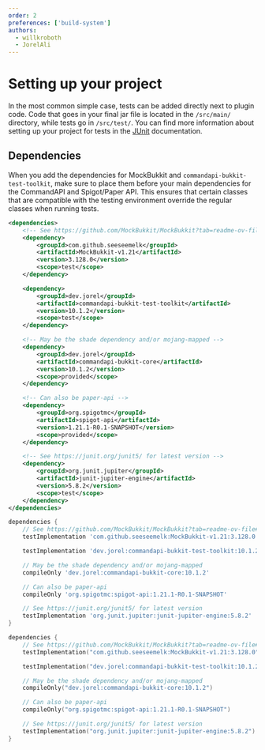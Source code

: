 ```yaml
---
order: 2
preferences: ['build-system']
authors:
  - willkroboth
  - JorelAli
---
```


# Setting up your project

In the most common simple case, tests can be added directly next to plugin code. Code that goes in your final jar file is located in the `/src/main/` directory, while tests go in `/src/test/`. You can find more information about setting up your project for tests in the [JUnit](https://junit.org/junit5/docs/current/user-guide/#overview-getting-started-example-projects) documentation.

## Dependencies

When you add the dependencies for MockBukkit and `commandapi-bukkit-test-toolkit`, make sure to place them before your main dependencies for the CommandAPI and Spigot/Paper API. This ensures that certain classes that are compatible with the testing environment override the regular classes when running tests.

<div class="maven">

```xml
<dependencies>
    <!-- See https://github.com/MockBukkit/MockBukkit?tab=readme-ov-file#mag-usage for latest version -->
    <dependency>
        <groupId>com.github.seeseemelk</groupId>
        <artifactId>MockBukkit-v1.21</artifactId>
        <version>3.128.0</version>
        <scope>test</scope>
    </dependency>

    <dependency>
        <groupId>dev.jorel</groupId>
        <artifactId>commandapi-bukkit-test-toolkit</artifactId>
        <version>10.1.2</version>
        <scope>test</scope>
    </dependency>

    <!-- May be the shade dependency and/or mojang-mapped -->
    <dependency>
        <groupId>dev.jorel</groupId>
        <artifactId>commandapi-bukkit-core</artifactId>
        <version>10.1.2</version>
        <scope>provided</scope>
    </dependency>

    <!-- Can also be paper-api -->
    <dependency>
        <groupId>org.spigotmc</groupId>
        <artifactId>spigot-api</artifactId>
        <version>1.21.1-R0.1-SNAPSHOT</version>
        <scope>provided</scope>
    </dependency>

    <!-- See https://junit.org/junit5/ for latest version -->
    <dependency>
        <groupId>org.junit.jupiter</groupId>
        <artifactId>junit-jupiter-engine</artifactId>
        <version>5.8.2</version>
        <scope>test</scope>
    </dependency>
</dependencies>
```

</div>

<div class="gradle">

<div class="groovy">

```groovy
dependencies {
    // See https://github.com/MockBukkit/MockBukkit?tab=readme-ov-file#mag-usage for latest version
    testImplementation 'com.github.seeseemelk:MockBukkit-v1.21:3.128.0'

    testImplementation 'dev.jorel:commandapi-bukkit-test-toolkit:10.1.2'

    // May be the shade dependency and/or mojang-mapped
    compileOnly 'dev.jorel:commandapi-bukkit-core:10.1.2'

    // Can also be paper-api
    compileOnly 'org.spigotmc:spigot-api:1.21.1-R0.1-SNAPSHOT'

    // See https://junit.org/junit5/ for latest version
    testImplementation 'org.junit.jupiter:junit-jupiter-engine:5.8.2'
}
```

</div>
<div class="kts">

```kotlin
dependencies {
    // See https://github.com/MockBukkit/MockBukkit?tab=readme-ov-file#mag-usage for latest version
    testImplementation("com.github.seeseemelk:MockBukkit-v1.21:3.128.0")

    testImplementation("dev.jorel:commandapi-bukkit-test-toolkit:10.1.2")

    // May be the shade dependency and/or mojang-mapped
    compileOnly("dev.jorel:commandapi-bukkit-core:10.1.2")

    // Can also be paper-api
    compileOnly("org.spigotmc:spigot-api:1.21.1-R0.1-SNAPSHOT")

    // See https://junit.org/junit5/ for latest version
    testImplementation("org.junit.jupiter:junit-jupiter-engine:5.8.2")
}
```

</div>

</div>